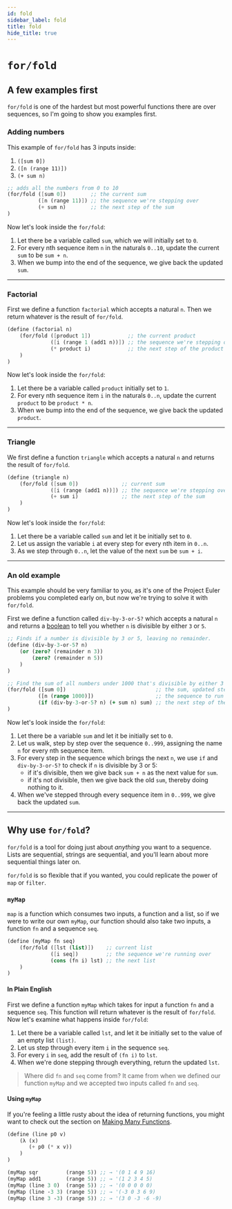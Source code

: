 ```yaml
---
id: fold
sidebar_label: fold
title: fold
hide_title: true
---
```


# `for/fold`

## A few examples first

`for/fold` is one of the hardest but most powerful functions there are over
sequences, so I'm going to show you examples first.

### Adding numbers

This example of `for/fold` has 3 inputs inside:
  1. `([sum 0])`
  2. `([n (range 11)])`
  3. `(+ sum n)`

``` scheme
;; adds all the numbers from 0 to 10
(for/fold ([sum 0])        ;; the current sum
          ([n (range 11)]) ;; the sequence we're stepping over
          (+ sum n)        ;; the next step of the sum
)
```

Now let's look inside the `for/fold`:

  1. Let there be a variable called `sum`, which we will initially set to `0`.
  2. For every nth sequence item `n` in the naturals `0..10`, update the current
     `sum` to be `sum + n`.
  3. When we bump into the end of the sequence, we give back the updated `sum`.

---

### Factorial

First we define a function `factorial` which accepts a natural `n`. Then we
return whatever is the result of `for/fold`.

``` scheme
(define (factorial n)
    (for/fold ([product 1])            ;; the current product
              ([i (range 1 (add1 n))]) ;; the sequence we're stepping over
              (* product i)            ;; the next step of the product
    )
)
```

Now let's look inside the `for/fold`:

  1. Let there be a variable called `product` initially set to `1`.
  2. For every nth sequence item `i` in the naturals `0..n`, update the current
     `product` to be `product * n`.
  3. When we bump into the end of the sequence, we give back the updated
     `product`.

---

### Triangle

We first define a function `triangle` which accepts a natural `n` and returns 
the result of `for/fold`.

``` scheme
(define (triangle n)
    (for/fold ([sum 0])              ;; current sum
              ([i (range (add1 n))]) ;; the sequence we're stepping over
              (+ sum i)              ;; the next step of the sum
    )
)
```

Now let's look inside the `for/fold`:

  1. Let there be a variable called `sum` and let it be initially set to `0`.
  2. Let us assign the variable `i` at every step for every nth item in `0..n`.
  3. As we step through `0..n`, let the value of the next `sum` be `sum + i`.

---

### An old example

This example should be very familiar to you, as it's one of the Project Euler
problems you completed early on, but now we're trying to solve it with
`for/fold`.

First we define a function called `div-by-3-or-5?` which accepts a natural `n`
and returns a [boolean](/docs/values#booleans) to tell you whether `n` is
divisible by either `3` or `5`.

``` clojure
;; Finds if a number is divisible by 3 or 5, leaving no remainder.
(define (div-by-3-or-5? n)
    (or (zero? (remainder n 3))
        (zero? (remainder n 5))
    )
)
```

``` clojure
;; Find the sum of all numbers under 1000 that's divisible by either 3 or 5.
(for/fold ([sum 0])                             ;; the sum, updated step by step
          ([n (range 1000)])                    ;; the sequence to run over
          (if (div-by-3-or-5? n) (+ sum n) sum) ;; the next step of the sum
)
```

Now let's look inside the `for/fold`:

1. Let there be a variable `sum` and let it be initially set to `0`.
2. Let us walk, step by step over the sequence `0..999`, assigning the name `n`
   for every nth sequence item.
3. For every step in the sequence which brings the next `n`, we use `if` and
   `div-by-3-or-5?` to check if `n` is divisible by 3 or 5:
   - if it's divisible, then we give back `sum + n` as the next value for `sum`.
   - if it's not divisible, then we give back the old `sum`, thereby doing
     nothing to it.
4. When we've stepped through every sequence item in `0..999`, we give back the
   updated `sum`.

---

## Why use `for/fold`?

`for/fold` is a tool for doing just about _anything_ you want to a sequence.
Lists are sequential, strings are sequential, and you'll learn about more
sequential things later on.

`for/fold` is so flexible that if you wanted, you could replicate the power of
`map` or `filter`.

### `myMap`

`map` is a function which consumes two inputs, a function and a list, so if we
were to write our own `myMap`, our function should also take two inputs, a
function `fn` and a sequence `seq`.

``` scheme
(define (myMap fn seq)
    (for/fold ([lst (list)])    ;; current list
              ([i seq])         ;; the sequence we're running over
              (cons (fn i) lst) ;; the next list
    )
)
```

#### In Plain English

First we define a function `myMap` which takes for input a function `fn` and a
sequence `seq`. This function will return whatever is the result of `for/fold`.
Now let's examine what happens inside `for/fold`:

1. Let there be a variable called `lst`, and let it be initially set to the
   value of an empty list `(list)`.
2. Let us step through every item `i` in the sequence `seq`.
3. For every `i` in `seq`, add the result of `(fn i)` to `lst`.
4. When we're done stepping through everything, return the updated `lst`.

> Where did `fn` and `seq` come from? It came from when we defined our function
> `myMap` and we accepted two inputs called `fn` and `seq`.

#### Using `myMap`

If you're feeling a little rusty about the idea of returning functions, you 
might want to check out the section on [Making Many Functions](function-higher.md).

``` scheme
(define (line p0 v)
    (λ (x)
       (+ p0 (* x v))
    )
)

(myMap sqr         (range 5)) ;; → '(0 1 4 9 16)
(myMap add1        (range 5)) ;; → '(1 2 3 4 5)
(myMap (line 3 0)  (range 5)) ;; → '(0 0 0 0 0)
(myMap (line -3 3) (range 5)) ;; → '(-3 0 3 6 9)
(myMap (line 3 -3) (range 5)) ;; → '(3 0 -3 -6 -9)
```

